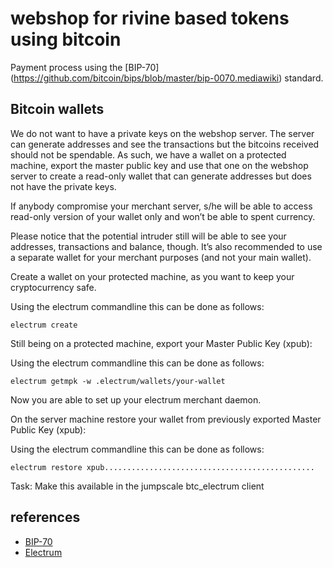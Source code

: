  # webshop for rivine based tokens  using bitcoin

 Payment process using the  [BIP-70] (https://github.com/bitcoin/bips/blob/master/bip-0070.mediawiki) standard.



 ## Bitcoin wallets

We do not want to have a private keys on the webshop  server. The server can generate addresses and see the transactions but the bitcoins received should not be spendable.
As such, we have a wallet on a protected machine, export the master public key  and use that one on the webshop server to create a read-only wallet that can generate addresses but does not have the private keys.

If anybody compromise your merchant server, s/he will be able to access read-only version of your wallet only and won’t be able to spent currency.

Please notice that the potential intruder still will be able to see your addresses, transactions and balance, though. It’s also recommended to use a separate wallet for your merchant purposes (and not your main wallet).

 Create a wallet on your protected machine, as you want to keep your cryptocurrency safe. 

Using the electrum commandline this can be done as follows:
```
electrum create
```

Still being on a protected machine, export your Master Public Key (xpub):

Using the electrum commandline this can be done as follows:
```
electrum getmpk -w .electrum/wallets/your-wallet
```
Now you are able to set up your electrum merchant daemon.

On the server machine restore your wallet from previously exported Master Public Key (xpub):

Using the electrum commandline this can be done as follows:
```
electrum restore xpub...............................................
```
Task: Make this available in the jumpscale btc_electrum client 

 ## references 
 - [BIP-70](https://github.com/bitcoin/bips/blob/master/bip-0070.mediawiki)
 - [Electrum](https://electrum.org/)